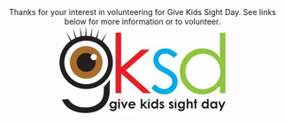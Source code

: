 <center>
  Thanks for your interest in volunteering for Give Kids Sight Day. See links below for more information or to volunteer.
  <img src="Images/GKSDLogo.jpg">
  
</center>
